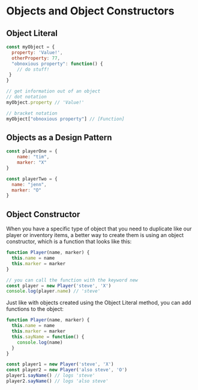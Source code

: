 <link rel="stylesheet" href="style.css">

# Objects and Object Constructors

## Object Literal

```js
const myObject = {
  property: 'Value!',
  otherProperty: 77,
  "obnoxious property": function() {
    // do stuff!
 }
}

// get information out of an object
// dot notation
myObject.property // 'Value!'

// bracket notation
myObject["obnoxious property"] // [Function]
```

## Objects as a Design Pattern

``` js
const playerOne = {
    name: "tim",
    marker: "X"
}

const playerTwo = {
  name: "jenn",
  marker: "O"
}
```

## Object Constructor

When you have a specific type of object that you need to duplicate like our player or inventory items, a better way to create them is using an object constructor, which is a function that looks like this:

``` js
function Player(name, marker) {
  this.name = name
  this.marker = marker
}

// you can call the function with the keyword new
const player = new Player('steve', 'X')
console.log(player.name) // 'steve'
```

Just like with objects created using the Object Literal method, you can add functions to the object:

``` js
function Player(name, marker) {
  this.name = name
  this.marker = marker
  this.sayName = function() {
    console.log(name)
  }
}

const player1 = new Player('steve', 'X')
const player2 = new Player('also steve', 'O')
player1.sayName() // logs 'steve'
player2.sayName() // logs 'also steve'
```

